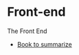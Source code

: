 # Front-end
The Front End 

 - [Book to summarize](https://frontendmasters.com/books/front-end-handbook/2019/#1.2)

<!--stackedit_data:
eyJoaXN0b3J5IjpbMzkzMTQ2MjU5LDE3MTQzNTY2NjMsLTEzOT
M0NzE0MjFdfQ==
-->